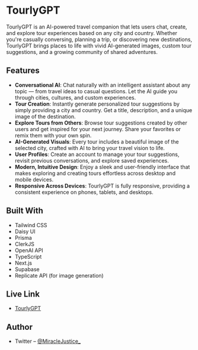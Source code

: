 # TourlyGPT

TourlyGPT is an AI-powered travel companion that lets users chat, create, and explore tour experiences based on any city and country. Whether you're casually conversing, planning a trip, or discovering new destinations, TourlyGPT brings places to life with vivid AI-generated images, custom tour suggestions, and a growing community of shared adventures.

## Features

- **Conversational AI**: Chat naturally with an intelligent assistant about any topic — from travel ideas to casual questions. Let the AI guide you through cities, cultures, and custom experiences.
- **Tour Creation**: Instantly generate personalized tour suggestions by simply providing a city and country. Get a title, description, and a unique image of the destination.
- **Explore Tours from Others**: Browse tour suggestions created by other users and get inspired for your next journey. Share your favorites or remix them with your own spin.
- **AI-Generated Visuals**: Every tour includes a beautiful image of the selected city, crafted with AI to bring your travel vision to life.
- **User Profiles**: Create an account to manage your tour suggestions, revisit previous conversations, and explore saved experiences.
- **Modern, Intuitive Design**: Enjoy a sleek and user-friendly interface that makes exploring and creating tours effortless across desktop and mobile devices.
- **Responsive Across Devices**: TourlyGPT is fully responsive, providing a consistent experience on phones, tablets, and desktops.

## Built With

- Tailwind CSS
- Daisy UI
- Prisma
- ClerkJS
- OpenAI API
- TypeScript
- Next.js
- Supabase
- Replicate API (for image generation)

## Live Link

- [TourlyGPT](https://tourlygpt.miracleibharokhonre.com/)

## Author

- Twitter – [@MiracleJustice\_](https://twitter.com/miraclejustice_)
